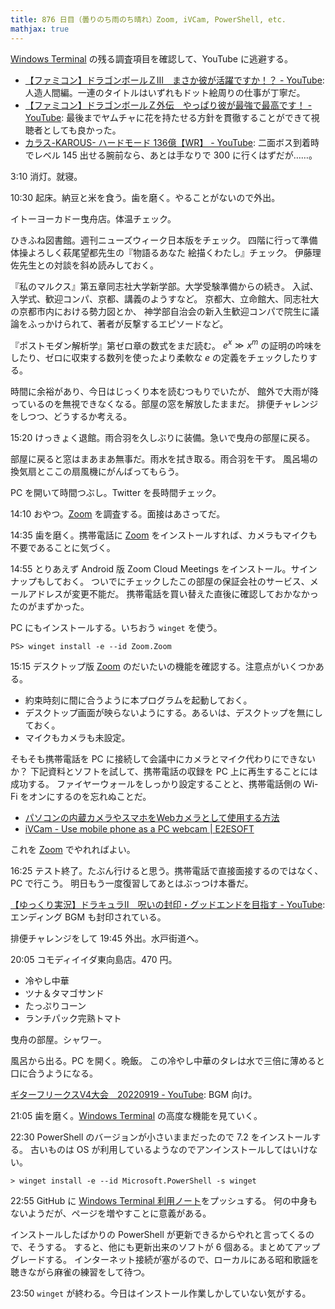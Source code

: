 ```yaml
---
title: 876 日目（曇りのち雨のち晴れ）Zoom, iVCam, PowerShell, etc.
mathjax: true
---
```


[Windows Terminal] の残る調査項目を確認して、YouTube に逃避する。

* [【ファミコン】ドラゴンボールＺⅢ　まさか彼が活躍ですか！？ - YouTube](https://www.youtube.com/watch?v=GA0IoENuIcw):
  人造人間編。一連のタイトルはいずれもドット絵周りの仕事が丁寧だ。
* [【ファミコン】ドラゴンボールＺ外伝　やっぱり彼が最強で最高です！ - YouTube](https://www.youtube.com/watch?v=r-JHjWhhQL4):
  最後までヤムチャに花を持たせる方針を貫徹することができて視聴者としても良かった。
* [カラス-KAROUS- ハードモード 136億【WR】 - YouTube](https://www.youtube.com/watch?v=OZ-NXwnth2A):
  二面ボス到着時でレベル 145 出せる腕前なら、あとは手なりで 300 に行くはずだが……。

3:10 消灯。就寝。

10:30 起床。納豆と米を食う。歯を磨く。やることがないので外出。

イトーヨーカドー曳舟店。体温チェック。

ひきふね図書館。週刊ニューズウィーク日本版をチェック。
四階に行って準備体操よろしく萩尾望都先生の『物語るあなた 絵描くわたし』チェック。
伊藤理佐先生との対談を斜め読みしておく。

『私のマルクス』第五章同志社大学新学部。大学受験準備からの続き。
入試、入学式、歓迎コンパ、京都、講義のようすなど。
京都大、立命館大、同志社大の京都市内における勢力図とか、
神学部自治会の新入生歓迎コンパで院生に議論をふっかけられて、著者が反撃するエピソードなど。

『ポストモダン解析学』第ゼロ章の数式をまだ読む。
${e^x \gg x^m}$ の証明の吟味をしたり、ゼロに収束する数列を使ったより柔軟な $e$ の定義をチェックしたりする。

時間に余裕があり、今日はじっくり本を読むつもりでいたが、
館外で大雨が降っているのを無視できなくなる。部屋の窓を解放したままだ。
排便チャレンジをしつつ、どうするか考える。

15:20 けっきょく退館。雨合羽を久しぶりに装備。急いで曳舟の部屋に戻る。

部屋に戻ると窓はまあまあ無事だ。雨水を拭き取る。雨合羽を干す。
風呂場の換気扇とここの扇風機にがんばってもらう。

PC を開いて時間つぶし。Twitter を長時間チェック。

14:10 おやつ。[Zoom] を調査する。面接はあさってだ。

14:35 歯を磨く。携帯電話に [Zoom] をインストールすれば、カメラもマイクも不要であることに気づく。

14:55 とりあえず Android 版 Zoom Cloud Meetings をインストール。サインナップもしておく。
ついでにチェックしたこの部屋の保証会社のサービス、メールアドレスが変更不能だ。
携帯電話を買い替えた直後に確認しておかなかったのがまずかった。

PC にもインストールする。いちおう `winget` を使う。

```dos
PS> winget install -e --id Zoom.Zoom
```

15:15 デスクトップ版 [Zoom] のだいたいの機能を確認する。注意点がいくつかある。

* 約束時刻に間に合うように本プログラムを起動しておく。
* デスクトップ画面が映らないようにする。あるいは、デスクトップを無にしておく。
* マイクもカメラも未設定。

そもそも携帯電話を PC に接続して会議中にカメラとマイク代わりにできないか？
下記資料とソフトを試して、携帯電話の収録を PC 上に再生することには成功する。
ファイヤーウォールをしっかり設定することと、携帯電話側の Wi-Fi をオンにするのを忘れぬことだ。

* [パソコンの内蔵カメラやスマホをWebカメラとして使用する方法](https://jp.norton.com/internetsecurity-etc-pc-camera.html)
* [iVCam - Use mobile phone as a PC webcam &#x7c; E2ESOFT](https://www.e2esoft.com/ivcam/)

これを [Zoom] でやれればよい。

16:25 テスト終了。たぶん行けると思う。携帯電話で直接面接するのではなく、PC で行こう。
明日もう一度復習してあとはぶっつけ本番だ。

[【ゆっくり実況】ドラキュラⅡ　呪いの封印・グッドエンドを目指す - YouTube](https://www.youtube.com/watch?v=m_d-oZ62drY):
エンディング BGM も封印されている。

排便チャレンジをして 19:45 外出。水戸街道へ。

20:05 コモディイイダ東向島店。470 円。

* 冷やし中華
* ツナ＆タマゴサンド
* たっぷりコーン
* ランチパック完熟トマト

曳舟の部屋。シャワー。

風呂から出る。PC を開く。晩飯。
この冷やし中華のタレは水で三倍に薄めると口に合うようになる。

[ギターフリークスV4大会　20220919 - YouTube](https://www.youtube.com/watch?v=v9LF9bKSB4k):
BGM 向け。

21:05 歯を磨く。[Windows Terminal] の高度な機能を見ていく。

22:30 PowerShell のバージョンが小さいままだったので 7.2 をインストールする。
古いものは OS が利用しているようなのでアンインストールしてはいけない。

```dosbatch
> winget install -e --id Microsoft.PowerShell -s winget
```

22:55 GitHub に [Windows Terminal 利用ノート](https://showa-yojyo.github.io/notebook/windows-terminal.html)をプッシュする。
何の中身もないようだが、ページを増やすことに意義がある。

インストールしたばかりの PowerShell が更新できるからやれと言ってくるので、そうする。
すると、他にも更新出来のソフトが 6 個ある。まとめてアップグレードする。
インターネット接続が塞がるので、ローカルにある昭和歌謡を聴きながら麻雀の練習をして待つ。

23:50 `winget` が終わる。今日はインストール作業しかしていない気がする。

[Windows Terminal]: https://aka.ms/terminal
[Zoom]: https://support.zoom.us/hc/ja
